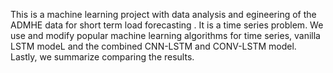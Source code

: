 This is a machine learning project with data analysis and egineering of the ADMHE data for short term load forecasting . It is a time series problem.
We use and modify popular machine learning algorithms for time series, vanilla LSTM modeL and the combined CNN-LSTM and CONV-LSTM model. 
Lastly, we summarize comparing the results.
